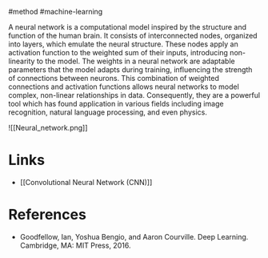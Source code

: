 #method #machine-learning

A neural network is a computational model inspired by the structure and function of the human brain. It consists of interconnected nodes, organized into layers, which emulate the neural structure. These nodes apply an activation function to the weighted sum of their inputs, introducing non-linearity to the model.  The weights in a neural network are adaptable parameters that the model adapts during training, influencing the strength of connections between neurons. This combination of weighted connections and activation functions allows neural networks to model complex, non-linear relationships in data. Consequently, they are a powerful tool which has found application in various fields including image recognition, natural language processing, and even physics. 

![[Neural_network.png]]
# Links
- [[Convolutional Neural Network (CNN)]]

# References
- Goodfellow, Ian, Yoshua Bengio, and Aaron Courville. Deep Learning. Cambridge, MA: MIT Press, 2016. 